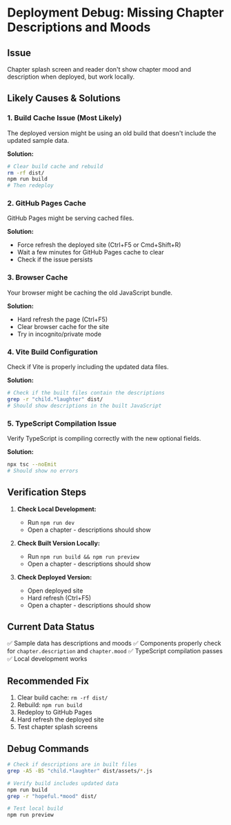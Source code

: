 # Deployment Debug: Missing Chapter Descriptions and Moods

## Issue
Chapter splash screen and reader don't show chapter mood and description when deployed, but work locally.

## Likely Causes & Solutions

### 1. Build Cache Issue (Most Likely)
The deployed version might be using an old build that doesn't include the updated sample data.

**Solution:**
```bash
# Clear build cache and rebuild
rm -rf dist/
npm run build
# Then redeploy
```

### 2. GitHub Pages Cache
GitHub Pages might be serving cached files.

**Solution:**
- Force refresh the deployed site (Ctrl+F5 or Cmd+Shift+R)
- Wait a few minutes for GitHub Pages cache to clear
- Check if the issue persists

### 3. Browser Cache
Your browser might be caching the old JavaScript bundle.

**Solution:**
- Hard refresh the page (Ctrl+F5)
- Clear browser cache for the site
- Try in incognito/private mode

### 4. Vite Build Configuration
Check if Vite is properly including the updated data files.

**Solution:**
```bash
# Check if the built files contain the descriptions
grep -r "child.*laughter" dist/
# Should show descriptions in the built JavaScript
```

### 5. TypeScript Compilation Issue
Verify TypeScript is compiling correctly with the new optional fields.

**Solution:**
```bash
npx tsc --noEmit
# Should show no errors
```

## Verification Steps

1. **Check Local Development:**
   - Run `npm run dev`
   - Open a chapter - descriptions should show

2. **Check Built Version Locally:**
   - Run `npm run build && npm run preview`
   - Open a chapter - descriptions should show

3. **Check Deployed Version:**
   - Open deployed site
   - Hard refresh (Ctrl+F5)
   - Open a chapter - descriptions should show

## Current Data Status
✅ Sample data has descriptions and moods
✅ Components properly check for `chapter.description` and `chapter.mood`
✅ TypeScript compilation passes
✅ Local development works

## Recommended Fix
1. Clear build cache: `rm -rf dist/`
2. Rebuild: `npm run build`
3. Redeploy to GitHub Pages
4. Hard refresh the deployed site
5. Test chapter splash screens

## Debug Commands
```bash
# Check if descriptions are in built files
grep -A5 -B5 "child.*laughter" dist/assets/*.js

# Verify build includes updated data
npm run build
grep -r "hopeful.*mood" dist/

# Test local build
npm run preview
```